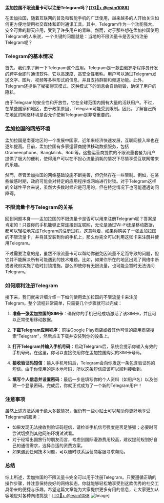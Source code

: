 **孟加拉国不限流量卡可以注册Telegram吗？[[TG💪+ @esim1088](https://t.me/s/esim1088)]**

在孟加拉国，随着互联网的普及和智能手机的广泛使用，越来越多的人开始关注如何更方便地使用社交媒体和即时通讯工具。其中，Telegram作为一个功能强大、安全可靠的聊天应用，受到了许多用户的青睐。然而，对于那些想在孟加拉国使用Telegram的人来说，一个关键的问题就是：当地的不限流量卡是否支持注册Telegram呢？

### Telegram的基本情况

首先，我们来了解一下Telegram这个应用。Telegram是一款由俄罗斯程序员开发的跨平台即时通讯软件，它以高速度、高安全性著称。用户可以通过Telegram发送文字、图片、视频等多种形式的信息，并且支持群聊和频道功能。此外，Telegram还提供了秘密聊天模式，这种模式下的消息会自动销毁，确保了用户的隐私。

由于Telegram的安全性和开放性，它在全球范围内拥有大量的活跃用户。不过，在某些国家和地区，由于政策原因，Telegram可能受到限制。因此，了解自己所在地区的网络环境是否允许使用Telegram是非常重要的。

### 孟加拉国的网络环境

孟加拉国是南亚地区的一个发展中国家，近年来经济快速发展，互联网接入率也在逐年提高。目前，孟加拉国有多家运营商提供移动数据服务，包括Grameenphone、Banglalink、Robi等。这些运营商提供的不限流量套餐为用户提供了极大的便利，使得用户可以在不担心流量消耗的情况下尽情享受互联网带来的乐趣。

然而，尽管孟加拉国的网络基础设施不断完善，但仍然存在一些限制。例如，在某些敏感时期，政府可能会对特定的应用程序或网站进行封锁。对于Telegram这样的全球性平台来说，虽然大多数时候它是可用的，但在特定情况下也可能遭遇访问障碍。

### 不限流量卡与Telegram的关系

回到问题本身——孟加拉国的不限流量卡是否可以用来注册Telegram呢？答案是肯定的！只要你的手机能够正常连接到互联网，无论是通过Wi-Fi还是移动数据，都可以轻松地完成Telegram的注册过程。这意味着，如果你购买了一张孟加拉国的不限流量卡，并将其安装到你的手机上，那么你完全可以利用这张卡来注册并使用Telegram。

不过需要注意的是，虽然不限流量卡可以帮助你避免因流量不足而导致的问题，但它并不能解决所有可能遇到的技术难题。比如，如果你所在的地区出现了网络中断或者政府实施了临时封锁措施，那么即使你有无限流量，也可能会暂时无法访问Telegram。

### 如何顺利注册Telegram

接下来，我们就来详细介绍一下如何使用孟加拉国的不限流量卡来注册Telegram。整个流程非常简单，只需要几个步骤就可以完成：

1. **准备一张孟加拉国的SIM卡**：确保你的手机已经成功激活了该SIM卡，并且可以正常使用移动数据。
   
2. **下载Telegram应用程序**：前往Google Play商店或者其他可信的应用商店搜索“Telegram”，然后点击下载并安装到你的设备上。

3. **打开Telegram并输入手机号码**：启动Telegram后，系统会提示你输入有效的手机号码。在这里，你可以直接使用你在孟加拉国购买的SIM卡号码。

4. **接收验证码短信**：输入手机号码后，Telegram会向你发送一条包含验证码的短信。由于你使用的是本地号码，所以这条短信应该可以顺利接收到。

5. **填写个人信息并设置密码**：最后一步是填写你的个人资料（如用户名）以及创建一个登录密码。完成后，你就正式成为了一个新的Telegram用户！

### 注意事项

虽然上述方法适用于绝大多数情况，但仍有一些小贴士可以帮助你更好地享受Telegram的服务：

- 如果发现无法接收到验证码短信，请检查手机信号强度是否足够强；必要时可尝试切换到其他网络环境试试看。
- 对于经常出国旅行的朋友而言，考虑到国际漫游费用较高，建议提前规划好自己的通信需求，选择合适的资费方案。
- 如果遇到任何技术问题，可以随时联系运营商客服寻求帮助。

### 总结

综上所述，孟加拉国的不限流量卡完全可以用于注册Telegram。只要遵循正确的操作步骤，并注意保持良好的网络状态，你就能够轻松地享受到这款优秀的社交工具带来的便捷与乐趣。希望这篇文章能为大家提供更多有用的信息，让大家更加从容地应对各种网络挑战！[[TG💪+ @esim1088](https://t.me/s/esim1088) ![Image](https://i.postimg.cc/4NQfJmqS/Snipaste-2025-05-13-00-14-12.png)]
